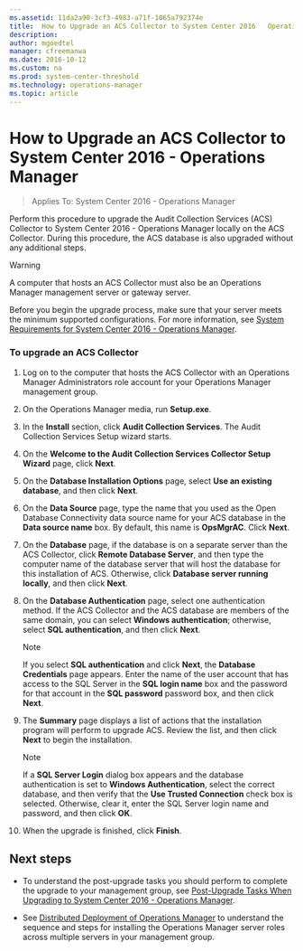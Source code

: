 ```yaml
---
ms.assetid: 11da2a90-3cf3-4983-a71f-1065a792374e
title:  How to Upgrade an ACS Collector to System Center 2016   Operations Manager
description:  
author: mgoedtel
manager: cfreemanwa
ms.date: 2016-10-12
ms.custom: na
ms.prod: system-center-threshold
ms.technology: operations-manager
ms.topic: article
---
```



# How to Upgrade an ACS Collector to System Center 2016 - Operations Manager

>Applies To: System Center 2016 - Operations Manager

Perform this procedure to upgrade the Audit Collection Services (ACS) Collector to System Center 2016 - Operations Manager locally on the ACS Collector. During this procedure, the ACS database is also upgraded without any additional steps.

> [!WARNING]
> A computer that hosts an ACS Collector must also be an Operations Manager management server or gateway server.

Before you begin the upgrade process, make sure that your server meets the minimum supported configurations. For more information, see [System Requirements for System Center 2016 - Operations Manager](../plan/system-requirements.md).

### To upgrade an ACS Collector

1.  Log on to the computer that hosts the ACS Collector with an Operations Manager Administrators role account for your Operations Manager management group.

2.  On the Operations Manager media, run **Setup.exe**.

3.  In the **Install** section, click **Audit Collection Services**. The Audit Collection Services Setup wizard starts.

4.  On the **Welcome to the Audit Collection Services Collector Setup Wizard** page, click **Next**.

5.  On the **Database Installation Options** page, select **Use an existing database**, and then click **Next**.

6.  On the **Data Source** page, type the name that you used as the Open Database Connectivity data source name for your ACS database in the **Data source name** box. By default, this name is **OpsMgrAC**. Click **Next**.

7.  On the **Database** page, if the database is on a separate server than the ACS Collector, click **Remote Database Server**, and then type the computer name of the database server that will host the database for this installation of ACS. Otherwise, click **Database server running locally**, and then click **Next**.

8.  On the **Database Authentication** page, select one authentication method. If the ACS Collector and the ACS database are members of the same domain, you can select **Windows authentication**; otherwise, select **SQL authentication**, and then click **Next**.

    > [!NOTE]
    > If you select **SQL authentication** and click **Next**, the **Database Credentials** page appears. Enter the name of the user account that has access to the SQL Server in the **SQL login name**  box and the password for that account in the **SQL password** password box, and then click **Next**.

9. The **Summary** page displays a list of actions that the installation program will perform to upgrade ACS. Review the list, and then click **Next** to begin the installation.

    > [!NOTE]
    > If a **SQL Server Login** dialog box appears and the database authentication is set to **Windows Authentication**, select the correct database, and then verify that the **Use Trusted Connection** check box is selected. Otherwise, clear it, enter the SQL Server login name and password, and then click **OK**.

10. When the upgrade is finished, click **Finish**.

## Next steps

- To understand the post-upgrade tasks you should perform to complete the upgrade to your management group, see [Post-Upgrade Tasks When Upgrading to System Center 2016 - Operations Manager](post-upgrade-tasks-when-upgrading-to-system-center-2016-operations-manager.md).

- See [Distributed Deployment of Operations Manager](Distributed-Deployment-of-Operations-Manager.md) to understand the sequence and steps for installing the Operations Manager server roles across multiple servers in your management group.  

